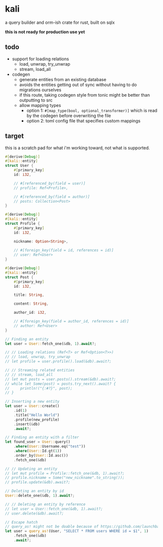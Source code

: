# kali

a query builder and orm-ish crate for rust, built on sqlx

**this is not ready for production use yet**

## todo

- support for loading relations
  - load, unwrap, try_unwrap
  - stream, load_all
- codegen
  - generate entities from an existing database
  - avoids the entities getting out of sync without having to do migrations ourselves
  - if this route, taking codegen style from tonic might be better than outputting to src
  - allow mapping types
    - option 1: `#[map_type(bool, optional_transformer)]` which is read by the codegen before overwriting the file
    - option 2: toml config file that specifies custom mappings

## target

this is a scratch pad for what i'm working toward, not what is supported.

```rs
#[derive(Debug)]
#[kali::entity]
struct User {
    #[primary_key]
    id: i32,

    // #[referenced_by(field = user)]
    // profile: Ref<Profile>,

    // #[referenced_by(field = author)]
    // posts: Collection<Post>
}

#[derive(Debug)]
#[kali::entity]
struct Profile {
    #[primary_key]
    id: i32,

    nickname: Option<String>,
    
    // #[foreign_key(field = id, references = id)]
    // user: Ref<User>
}

#[derive(Debug)]
#[kali::entity]
struct Post {
    #[primary_key]
    id: i32,

    title: String,

    content: String,

    author_id: i32,

    // #[foreign_key(field = author_id, references = id)]
    // author: Ref<User>
}

// Finding an entity
let user = User::fetch_one(&db, 1).await?;

// // Loading relations (Ref<T> or Ref<Option<T>>)
// // load, unwrap, try_unwrap
// let profile = user.profile().load(&db).await?;

// // Streaming related entities
// // stream, load_all
// let mut posts = user.posts().stream(&db).await?;
// while let Some(post) = posts.try_next().await? {
//     println!("{:#?}", post);
// }

// Inserting a new entity
let user = User::create()
    .id(1)
    .title("Hello World")
    .profile(new_profile)
    .insert(&db)
    .await?;

// Finding an entity with a filter
let found_user = User::query()
    .where(User::Username.eq("test"))
    .where(User::Id.gt(1))
    .order_by(User::Id.asc())
    .fetch_one(&db)

// // Updating an entity
// let mut profile = Profile::fetch_one(&db, 1).await?;
// profile.nickname = Some("new_nickname".to_string());
// profile.update(&db).await?;

// Deleting an entity by id
User::delete_one(&db, 1).await?;

// // Deleting an entity by reference
// let user = User::fetch_one(&db, 1).await?;
// user.delete(&db).await?;

// Escape hatch
// query_as! might not be doable because of https://github.com/launchbadge/sqlx/issues/514
let user = query_as!(User, "SELECT * FROM users WHERE id = $1", 1)
    .fetch_one(&db)
    .await?;
```